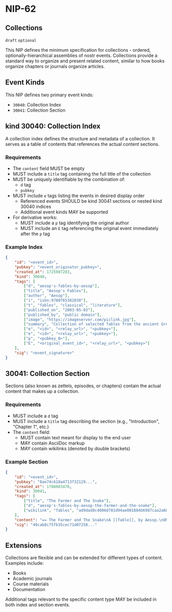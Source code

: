 NIP-62
======

Collections
----------

`draft` `optional`

This NIP defines the minimum specification for collections - ordered, optionally-hierarchical assemblies of nostr events. Collections provide a standard way to organize and present related content, similar to how books organize chapters or journals organize articles.

## Event Kinds

This NIP defines two primary event kinds:

- `30040`: Collection Index
- `30041`: Collection Section

## kind 30040: Collection Index

A collection index defines the structure and metadata of a collection. It serves as a table of contents that references the actual content sections.

### Requirements

- The `content` field MUST be empty
- MUST include a `title` tag containing the full title of the collection
- MUST be uniquely identifiable by the combination of:
  - `d` tag
  - `pubkey`
- MUST include `e` tags listing the events in desired display order
  - Referenced events SHOULD be kind 30041 sections or nested kind 30040 indices
  - Additional event kinds MAY be supported
- For derivative works:
  - MUST include a `p` tag identifying the original author
  - MUST include an `E` tag referencing the original event immediately after the `p` tag

### Example Index

```json
{
    "id": "<event_id>",
    "pubkey": "<event_originator_pubkey>",
    "created_at": 1725087283,
    "kind": 30040,
    "tags": [
        ["d", "aesop's-fables-by-aesop"],
        ["title", "Aesop's Fables"],
        ["author", "Aesop"],
        ["i", "isbn:9780765382030"],
        ["t", "fables", "classical", "literature"],
        ["published_on", "2003-05-03"],
        ["published_by", "public domain"],
        ["image", "https://imageserver.com/piclink.jpg"],
        ["summary", "Collection of selected fables from the ancient Greek philosopher, known as Aesop."],
        ["e", "<id>", "<relay_url>", "<pubkey>"],
        ["e", "<id>", "<relay_url>", "<pubkey>"],
        ["p", "<pubkey_0>"],
        ["E", "<original_event_id>", "<relay_url>", "<pubkey>"]
    ],
    "sig": "<event_signature>"
}
```

## 30041: Collection Section

Sections (also known as zettels, episodes, or chapters) contain the actual content that makes up a collection.

### Requirements

- MUST include a `d` tag
- MUST include a `title` tag describing the section (e.g., "Introduction", "Chapter 1", etc.)
- The `content` field:
  - MUST contain text meant for display to the end user
  - MAY contain AsciiDoc markup
  - MAY contain wikilinks (denoted by double brackets)

### Example Section

```json
{
    "id": "<event_id>",
    "pubkey": "8ae74c618a4713f32129...",
    "created_at": 1708083476,
    "kind": 30041,
    "tags": [
        ["title", "The Farmer and The Snake"],
        ["d", "aesop's-fables-by-aesop-the-farmer-and-the-snake"],
        ["wikilink", "fables", "ad9dad8c4006d781d94ae001884b6987caa2a6852f3f43a571ca6838d0ced3af", "wss://thecitadel.nostr1.com"]
    ],
    "content": "== The Farmer and The Snake\nA [[fable]], by Aesop.\nONE WINTER a Farmer found a Snake stiff and frozen with cold. He had compassion on it, and taking it up, placed it in his bosom. The Snake was quickly revived by the warmth, and resuming its natural instincts, bit its benefactor, inflicting on him a mortal wound. 'Oh,' cried the Farmer with his last breath, 'I am rightly served for pitying a scoundrel.'\nThe greatest kindness will not bind the ungrateful.",
    "sig": "49cab8c75fb35cec71d07258..."
}
```

## Extensions

Collections are flexible and can be extended for different types of content. Examples include:

- Books
- Academic journals
- Course materials
- Documentation

Additional tags relevant to the specific content type MAY be included in both index and section events.
